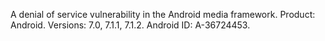 A denial of service vulnerability in the Android media framework. Product: Android. Versions: 7.0, 7.1.1, 7.1.2. Android ID: A-36724453.